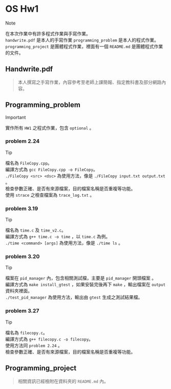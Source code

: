 # OS Hw1

> [!NOTE]  
> 在本次作業中有許多程式作業與手寫作業。  
> `handwrite.pdf` 是本人的手寫作業
> `programming_problem` 是本人的程式作業。
> `programming_project` 是團體程式作業，裡面有一個 `README.md` 是團體程式作業的文件。  


## Handwrite.pdf

> 本人撰寫之手寫作業，內容參考至老師上課簡報、指定教科書及部分網路內容。

## Programming_problem

> [!IMPORTANT]  
> 實作所有 `HW1` 之程式作業，包含 `optional` 。  
### problem 2.24

> [!TIP]  
> 檔名為 `FileCopy.cpp`。  
> 編譯方式為 `gcc FileCopy.cpp -o FileCopy`。  
> `./FileCopy <src> <dsc>` 為使用方法，像是 `./FileCopy input.txt output.txt` 。  
> 檢查參數正確、是否有來源檔案，目的檔案名稱是否重複等功能。  
> 使用 `strace` 之檢查檔案為 `trace_log.txt` 。

### problem 3.19

> [!TIP]  
> 檔名為 `time.c` 及 `time_v2.c`。  
> 編譯方式為 `g++ time.c -o time` ，以 `time.c` 為例。  
> `./time <command> [args]` 為使用方法，像是 `./time ls` 。  

### problem 3.20

> [!TIP]  
> 檔案在 `pid_manager` 內，包含相關測試檔，主要是 `pid_manager` 開頭檔案 。  
> 編譯方式為 `make install_gtest` ，如果安裝完後再下 `make` ，輸出檔案在 `output` 資料夾裡面。  
> `./test_pid_manager` 為使用方法，輸出由 `gtest` 生成之測試結果檔。

### problem 3.27

> [!TIP]  
> 檔名為 `filecopy.c`。  
> 編譯方式為 `g++ filecopy.c -o filecopy`。  
> 使用方法同 `problem 2.24` 。    
> 檢查參數正確、是否有來源檔案，目的檔案名稱是否重複等功能。  

## Programming_project

> 相關資訊已經檢附在資料夾的 `README.md` 內。  